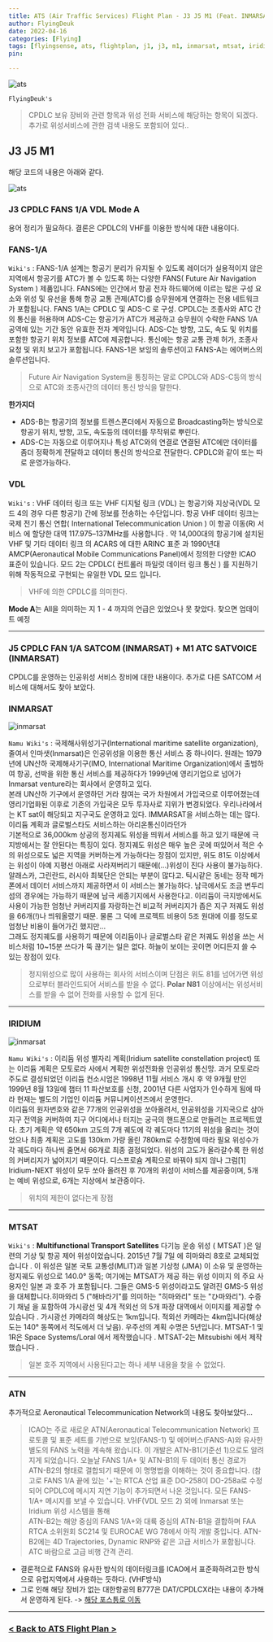 ```yaml
---
title: ATS (Air Traffic Services) Flight Plan - J3 J5 M1 (Feat. INMARSAT, MTSAT, IRIDIUM Satellite Service)
author: FlyingDeuk
date: 2022-04-16
categories: [Flying]
tags: [flyingsense, ats, flightplan, j1, j3, m1, inmarsat, mtsat, iridium]
pin:

---
```


![ats](/img/flying/sense/ats.jpg)

`FlyingDeuk's`
> CPDLC 보유 장비와 관련 항목과 위성 전화 서비스에 해당하는 항목이 되겠다. 추가로 위성서비스에 관한 검색 내용도 포함되어 있다..

## J3 J5 M1
해당 코드의 내용은 아래와 같다.

![ats](/img/flying/sense/ats3.jpg)

### J3 CPDLC FANS 1/A VDL Mode A
용어 정리가 필요하다. 결론은 CPDLC의 VHF를 이용한 방식에 대한 내용이다.

### FANS-1/A
`Wiki's` : FANS-1/A 설계는 항공기 분리가 유지될 수 있도록 레이더가 실용적이지 않은 지역에서 항공기를 ATC가 볼 수 있도록 하는 다양한 FANS( Future Air Navigation System ) 제품입니다. FANS에는 인간에서 항공 전자 하드웨어에 이르는 많은 구성 요소와 위성 및 유선을 통해 항공 교통 관제(ATC)를 승무원에게 연결하는 전용 네트워크가 포함됩니다. FANS 1/A는 CPDLC 및 ADS-C 로 구성. CPDLC는 조종사와 ATC 간의 통신을 허용하며 ADS-C는 항공기가 ATC가 제공하고 승무원이 수락한 FANS 1/A 공역에 있는 기간 동안 유효한 전자 계약입니다. ADS-C는 방향, 고도, 속도 및 위치를 포함한 항공기 위치 정보를 ATC에 제공합니다. 통신에는 항공 교통 관제 허가, 조종사 요청 및 위치 보고가 포함됩니다. FANS-1은 보잉의 솔루션이고 FANS-A는 에어버스의 솔루션입니다.
> Future Air Navigation System을 통칭하는 말로 CPDLC와 ADS-C등의 방식으로 ATC와 조종사간의 데이터 통신 방식을 말한다.

**한가지더**
- ADS-B는 항공기의 정보를 트렌스폰더에서 자동으로 Broadcasting하는 방식으로 항공기 위치, 방향, 고도, 속도등의 데이터를 무작위로 뿌린다.  
- ADS-C는 자동으로 이루어지나 특성 ATC와의 연결로 연결된 ATC에만 데이터를 좀더 정확하게 전달하고 데이터 통신의 방식으로 전달한다. CPDLC와 같이 또는 따로 운영가능하다.

### VDL  
`Wiki's` : VHF 데이터 링크 또는 VHF 디지털 링크 (VDL) 는 항공기와 지상국(VDL 모드 4의 경우 다른 항공기) 간에 정보를 전송하는 수단입니다. 항공 VHF 데이터 링크는 국제 전기 통신 연합( International Telecommunication Union ) 이 항공 이동(R) 서비스 에 할당한 대역 117.975–137MHz를 사용합니다 . 약 14,000대의 항공기에 설치된 VHF 및 기타 데이터 링크 의 ACARS 에 대한 ARINC 표준 과 1990년대 AMCP(Aeronautical Mobile Communications Panel)에서 정의한 다양한 ICAO 표준이 있습니다. 모드 2는 CPDLC( 컨트롤러 파일럿 데이터 링크 통신 ) 를 지원하기 위해 작동적으로 구현되는 유일한 VDL 모드 입니다.
> VHF에 의한 CPDLC를 의미한다.

**Mode A**는 All을 의미하는 지 1 - 4 까지의 언급은 있었으나 못 찾았다. 찾으면 업데이트 예정

-----------

### J5 CPDLC FAN 1/A SATCOM (INMARSAT) + M1 ATC SATVOICE (INMARSAT)
CPDLC를 운영하는 인공위성 서비스 장비에 대한 내용이다.
추가로 다른 SATCOM 서비스에 대해서도 찾아 보았다.

### INMARSAT
![inmarsat](/img/flying/sense/inmarsat1.png)

`Namu Wiki's` : 국제해사위성기구(International maritime satellite organization), 줄여서 인마샛(Inmarsat)은 인공위성을 이용한 통신 서비스 중 하나이다. 원래는 1979년에 UN산하 국제해사기구(IMO, International Maritime Organization)에서 출범하여 항공, 선박을 위한 통신 서비스를 제공하다가 1999년에 영리기업으로 넘어가 Inmarsat venture라는 회사에서 운영하고 있다.<br>
본래 UN산하 기구에서 운영하던 거라 참여는 국가 차원에서 가입국으로 이루어졌는데 영리기업화된 이후로 기존의 가입국은 모두 투자사로 지위가 변경되었다. 우리나라에서는 KT sat이 해당되고 지구국도 운영하고 있다. IMMARSAT을 서비스하는 데는 많다. 이리듐 계획과 글로벌스타도 서비스하는 아리온통신이라던가 <br>
기본적으로 36,000km 상공의 정지궤도 위성을 띄워서 서비스를 하고 있기 때문에 극지방에서는 잘 안된다는 특징이 있다. 정지궤도 위성은 매우 높은 곳에 떠있어서 적은 수의 위성으로도 넓은 지역을 커버하는게 가능하다는 장점이 있지만, 위도 81도 이상에서는 위성이 아예 지평선 아래로 사라져버리기 때문에(...)위성이 진다 사용이 불가능하다. 알래스카, 그린란드, 러시아 최북단은 안되는 부분이 많다고. 틱시같은 동네는 정작 메가폰에서 데이터 서비스까지 제공하면서 이 서비스는 불가능하다. 남극에서도 조금 변두리 섬의 경우에는 가능하기 때문에 남극 세종기지에서 사용한다고. 이리듐이 극지방에서도 사용이 가능한 엄청난 커버리지를 자랑하는건 비교적 커버리지가 좁은 지구 저궤도 위성을 66개(!)나 띄워올렸기 때문. 물론 그 덕에 프로젝트 비용이 5조 원대에 이를 정도로 엄청난 비용이 들어가긴 했지만...<br>
그래도 정지궤도를 사용하기 때문에 이리듐이나 글로벌스타 같은 저궤도 위성을 쓰는 서비스처럼 10~15분 쓰다가 뚝 끊기는 일은 없다. 하늘이 보이는 곳이면 어디든지 쓸 수 있는 장점이 있다.
> 정지위성으로 많이 사용하는 회사의 서비스이며 단점은 위도 81를 넘어가면 위성으로부터 블라인드되어 서비스를 받을 수 없다. **Polar N81** 이상에서는 위성서비스를 받을 수 없어 전화를 사용할 수 없게 된다.

-------

### IRIDIUM
![inmarsat](/img/flying/sense/inmarsat2.png)

`Namu Wiki's` : 이리듐 위성 별자리 계획(Iridium satellite constellation project) 또는 이리듐 계획은 모토로라 사에서 계획한 위성전화용 인공위성 통신망. 과거 모토로라 주도로 결성되었던 이리듐 컨소시엄은 1998년 11월 서비스 개시 후 약 9개월 만인 1999년 8월 13일에 챕터 11 파산보호를 신청, 2001년 다른 사업자가 인수하게 됨에 따라 현재는 별도의 기업인 이리듐 커뮤니케이션즈에서 운영한다.<br>
이리듐의 원자번호와 같은 77개의 인공위성을 쏘아올려서, 인공위성을 기지국으로 삼아 지구 전역을 커버하여 지구 어디에서나 터지는 궁극의 핸드폰으로 만들려는 프로젝트였다. 초기 계획은 약 650km 고도의 7개 궤도에 각 궤도마다 11기의 위성을 올리는 것이었으나 최종 계획은 고도를 130km 가량 올린 780km로 수정함에 따라 필요 위성수가 각 궤도마다 하나씩 줄면서 66개로 최종 결정되었다. 위성의 고도가 올라갈수록 한 위성의 커버리지가 넓어지기 때문이다. 디스프로슘 계획으로 바꿔야 되지 않나 그럼[1] <br>
Iridium-NEXT 위성이 모두 쏘아 올려진 후 70개의 위성이 서비스를 제공중이며, 5개는 예비 위성으로, 6개는 지상에서 보관중이다.
> 위치의 제한이 없다는게 장점

----

### MTSAT

`Wiki's` : **Multifunctional Transport Satellites** 다기능 운송 위성 ( MTSAT )은 일련의 기상 및 항공 제어 위성이었습니다. 2015년 7월 7일 에 히마와리 8호로 교체되었습니다 . 이 위성은 일본 국토 교통성(MLIT)과 일본 기상청 (JMA) 이 소유 및 운영하는 정지궤도 위성으로 140.0° 동쪽; 여기에는 MTSAT가 제공 하는 위성 이미지 의 주요 사용자인 일본 과 호주 가 포함됩니다. 그들은 GMS-5 위성이라고도 알려진 GMS-5 위성을 대체합니다.히마와리 5 ("해바라기"를 의미하는 "히마와리" 또는 "ひ마와리"). 수증기 채널 을 포함하여 가시광선 및 4개 적외선 의 5개 파장 대역에서 이미지를 제공할 수 있습니다 . 가시광선 카메라의 해상도는 1km입니다. 적외선 카메라는 4km입니다(해상도는 140° 동쪽에서 적도에서 더 낮음). 우주선의 계획 수명은 5년입니다. MTSAT-1 및 1R은 Space Systems/Loral 에서 제작했습니다 . MTSAT-2는 Mitsubishi 에서 제작했습니다 .
> 일본 호주 지역에서 사용된다고는 하나 세부 내용을 찾을 수 없었다.

--------

### ATN
추가적으로 Aeronautical Telecommunication Network의 내용도 찾아보았다...

>ICAO는 주로 새로운 ATN(Aeronautical Telecommunication Network) 프로토콜 및 표준 세트를 기반으로 보잉(FANS-1) 및 에어버스(FANS-A)와 유사한 별도의 FANS 노력을 계속해 왔습니다. 이 개발은 ATN-B1(기준선 1)으로도 알려지게 되었습니다. 오늘날 FANS 1/A+ 및 ATN-B1의 두 데이터 통신 경로가 ATN-B2의 형태로 결합되기 때문에 이 명명법을 이해하는 것이 중요합니다. (참고로 FANS 1/A 끝에 있는 '+'는 RTCA 산업 표준 DO-258이 DO-258a로 수정되어 CPDLC에 메시지 지연 기능이 추가되면서 나온 것입니다. 모든 FANS-1/A+ 메시지를 보낼 수 있습니다. VHF(VDL 모드 2) 외에 Inmarsat 또는 Iridium 위성 시스템을 통해 <br>
ATN-B2는 해양 중심의 FANS 1/A+와 대륙 중심의 ATN-B1을 결합하며 FAA RTCA 소위원회 SC214 및 EUROCAE WG 78에서 아직 개발 중입니다. ATN-B2에는 4D Trajectories, Dynamic RNP와 같은 고급 서비스가 포함됩니다. ATC 바람으로 고급 비행 간격 관리.
- 결론적으로 FANS와 유사한 방식의 데이터링크를 ICAO에서 표준화하려고한 방식으로 유럽지역에서 사용하는 듯하다. (VHF방식)
- 그로 인해 해당 장비가 없는 대한항공의 B777은 DAT/CPDLCX라는 내용이 추가해서 운영하게 된다. -> [해당 포스틍로 이동](/posts/cpdlcx/)


-----------

### [< Back to ATS Flight Plan >](/posts/ats/)
